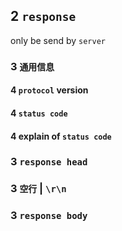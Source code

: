 ## 2 `response` 
only be send by `server` 

### 3  `通用信息` 
#### 4   `protocol` version

#### 4   `status code`

#### 4   explain of `status code` 




### 3  `response head` 



### 3  `空行` | `\r\n` 



### 3  `response body` 
